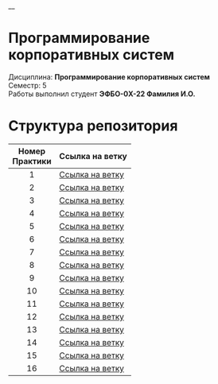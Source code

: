 __

# Программирование корпоративных систем
Дисциплина: **Программирование корпоративных систем** <br>
Семестр: 5 <br>
Работы выполнил студент **ЭФБО-0X-22 Фамилия И.О.** <br>

# Структура репозитория
| Номер<br>Практики | Ссылка на ветку |
|:---:|---|
| 1 | [Ссылка на ветку](https://github.com/KirichenkoND/PKS5_Template/tree/Practice_1) |
| 2 | [Ссылка на ветку](https://github.com/KirichenkoND/PKS5_Template/tree/Practice_2) |
| 3 | [Ссылка на ветку](https://github.com/KirichenkoND/PKS5_Template/tree/Practice_3) |
| 4 | [Ссылка на ветку](https://github.com/KirichenkoND/PKS5_Template/tree/Practice_4) |
| 5 | [Ссылка на ветку](https://github.com/KirichenkoND/PKS5_Template/tree/Practice_5) |
| 6 | [Ссылка на ветку](https://github.com/KirichenkoND/PKS5_Template/tree/Practice_6) |
| 7 | [Ссылка на ветку](https://github.com/KirichenkoND/PKS5_Template/tree/Practice_7) |
| 8 | [Ссылка на ветку](https://github.com/KirichenkoND/PKS5_Template/tree/Practice_8) |
| 9 | [Ссылка на ветку](https://github.com/KirichenkoND/PKS5_Template/tree/Practice_9) |
| 10 | [Ссылка на ветку](https://github.com/KirichenkoND/PKS5_Template/tree/Practice_10) |
| 11 | [Ссылка на ветку](https://github.com/KirichenkoND/PKS5_Template/tree/Practice_11) |
| 12 | [Ссылка на ветку](https://github.com/KirichenkoND/PKS5_Template/tree/Practice_12) |
| 13 | [Ссылка на ветку](https://github.com/KirichenkoND/PKS5_Template/tree/Practice_13) |
| 14 | [Ссылка на ветку](https://github.com/KirichenkoND/PKS5_Template/tree/Practice_14) |
| 15 | [Ссылка на ветку](https://github.com/KirichenkoND/PKS5_Template/tree/Practice_15) |
| 16 | [Ссылка на ветку](https://github.com/KirichenkoND/PKS5_Template/tree/Practice_16) |
